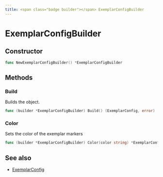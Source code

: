 ```yaml
---
title: <span class="badge builder"></span> ExemplarConfigBuilder
---
```

# <span class="badge builder"></span> ExemplarConfigBuilder

## Constructor

```go
func NewExemplarConfigBuilder() *ExemplarConfigBuilder
```
## Methods

### <span class="badge object-method"></span> Build

Builds the object.

```go
func (builder *ExemplarConfigBuilder) Build() (ExemplarConfig, error)
```

### <span class="badge object-method"></span> Color

Sets the color of the exemplar markers

```go
func (builder *ExemplarConfigBuilder) Color(color string) *ExemplarConfigBuilder
```

## See also

 * <span class="badge object-type-struct"></span> [ExemplarConfig](./object-ExemplarConfig.md)
